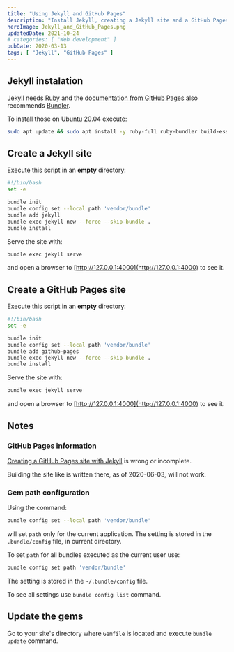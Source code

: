```yaml
---
title: "Using Jekyll and GitHub Pages"
description: "Install Jekyll, creating a Jekyll site and a GitHub Pages site"
heroImage: Jekyll_and_GitHub_Pages.png
updatedDate: 2021-10-24
# categories: [ "Web development" ]
pubDate: 2020-03-13
tags: [ "Jekyll", "GitHub Pages" ]
---
```


## Jekyll instalation

[Jekyll](https://jekyllrb.com/) needs [Ruby](https://www.ruby-lang.org/en/) and the [documentation from GitHub Pages](https://help.github.com/en/github/working-with-github-pages/testing-your-github-pages-site-locally-with-jekyll) also recommends [Bundler](https://bundler.io/).

To install those on Ubuntu 20.04 execute:

```sh
sudo apt update && sudo apt install -y ruby-full ruby-bundler build-essential zlib1g-dev
```

## Create a Jekyll site

Execute this script in an **empty** directory:

```sh
#!/bin/bash
set -e

bundle init
bundle config set --local path 'vendor/bundle'
bundle add jekyll
bundle exec jekyll new --force --skip-bundle .
bundle install
```

Serve the site with:

```sh
bundle exec jekyll serve
```

and open a browser to [http://127.0.0.1:4000](http://127.0.0.1:4000) to see it.

## Create a GitHub Pages site

Execute this script in an **empty** directory:

```sh
#!/bin/bash
set -e

bundle init
bundle config set --local path 'vendor/bundle'
bundle add github-pages
bundle exec jekyll new --force --skip-bundle .
bundle install
```

Serve the site with:

```sh
bundle exec jekyll serve
```

and open a browser to [http://127.0.0.1:4000](http://127.0.0.1:4000) to see it.

## Notes

### GitHub Pages information

[Creating a GitHub Pages site with Jekyll](https://help.github.com/en/github/working-with-github-pages/creating-a-github-pages-site-with-jekyll) is wrong or incomplete.

Building the site like is written there, as of 2020-06-03, will not work.

### Gem path configuration

Using the command:

```sh
bundle config set --local path 'vendor/bundle'
```

will set `path` only for the current application.
The setting is stored in the `.bundle/config` file, in current directory.

To set `path` for all bundles executed as the current user use:

```sh
bundle config set path 'vendor/bundle'
```

The setting is stored in the `~/.bundle/config` file.

To see all settings use `bundle config list` command.

## Update the gems

Go to your site's directory where `Gemfile` is located and execute `bundle update` command.
